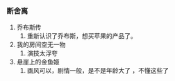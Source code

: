 ### 断舍离

1. 乔布斯传
   1. 重新认识了乔布斯，想买苹果的产品了。
2. 我的房间空无一物 
   1. 演技太浮夸
3. 悬崖上的金鱼姬
   1. 画风可以，剧情一般，是不是年龄大了 ，不懂这些了

